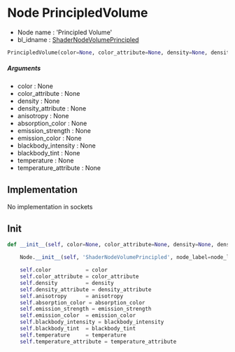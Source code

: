 # Node PrincipledVolume

- Node name : 'Principled Volume'
- bl_idname : [ShaderNodeVolumePrincipled](https://docs.blender.org/api/current/bpy.types.ShaderNodeVolumePrincipled.html)


``` python
PrincipledVolume(color=None, color_attribute=None, density=None, density_attribute=None, anisotropy=None, absorption_color=None, emission_strength=None, emission_color=None, blackbody_intensity=None, blackbody_tint=None, temperature=None, temperature_attribute=None, node_label=None, node_color=None, **kwargs)
```
##### Arguments

- color : None
- color_attribute : None
- density : None
- density_attribute : None
- anisotropy : None
- absorption_color : None
- emission_strength : None
- emission_color : None
- blackbody_intensity : None
- blackbody_tint : None
- temperature : None
- temperature_attribute : None

## Implementation

No implementation in sockets

## Init

``` python
def __init__(self, color=None, color_attribute=None, density=None, density_attribute=None, anisotropy=None, absorption_color=None, emission_strength=None, emission_color=None, blackbody_intensity=None, blackbody_tint=None, temperature=None, temperature_attribute=None, node_label=None, node_color=None, **kwargs):

    Node.__init__(self, 'ShaderNodeVolumePrincipled', node_label=node_label, node_color=node_color, **kwargs)

    self.color           = color
    self.color_attribute = color_attribute
    self.density         = density
    self.density_attribute = density_attribute
    self.anisotropy      = anisotropy
    self.absorption_color = absorption_color
    self.emission_strength = emission_strength
    self.emission_color  = emission_color
    self.blackbody_intensity = blackbody_intensity
    self.blackbody_tint  = blackbody_tint
    self.temperature     = temperature
    self.temperature_attribute = temperature_attribute
```
